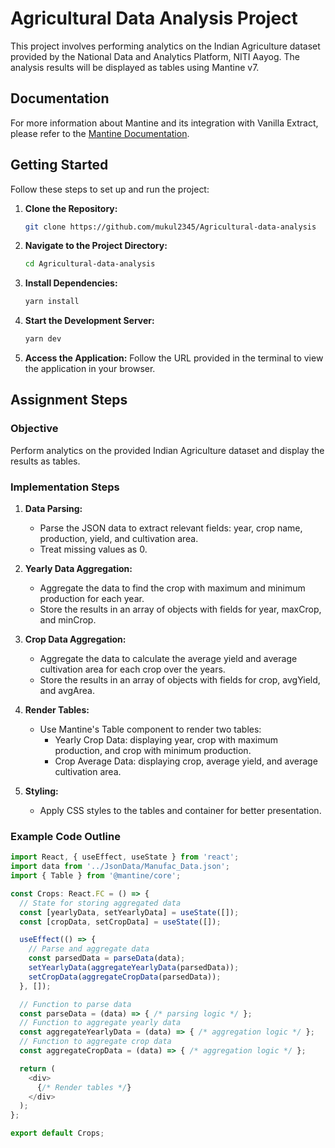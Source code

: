 # Agricultural Data Analysis Project

This project involves performing analytics on the Indian Agriculture dataset provided by the National Data and Analytics Platform, NITI Aayog. The analysis results will be displayed as tables using Mantine v7.

## Documentation

For more information about Mantine and its integration with Vanilla Extract, please refer to the [Mantine Documentation](https://mantine.dev/styles/vanilla-extract/).

## Getting Started

Follow these steps to set up and run the project:

1. **Clone the Repository:**
   ```bash
   git clone https://github.com/mukul2345/Agricultural-data-analysis
   ```

2. **Navigate to the Project Directory:**
   ```bash
   cd Agricultural-data-analysis
   ```

3. **Install Dependencies:**
   ```bash
   yarn install
   ```

4. **Start the Development Server:**
   ```bash
   yarn dev
   ```

5. **Access the Application:**
   Follow the URL provided in the terminal to view the application in your browser.

## Assignment Steps

### Objective

Perform analytics on the provided Indian Agriculture dataset and display the results as tables. 

### Implementation Steps

1. **Data Parsing:**
   - Parse the JSON data to extract relevant fields: year, crop name, production, yield, and cultivation area.
   - Treat missing values as 0.

2. **Yearly Data Aggregation:**
   - Aggregate the data to find the crop with maximum and minimum production for each year.
   - Store the results in an array of objects with fields for year, maxCrop, and minCrop.

3. **Crop Data Aggregation:**
   - Aggregate the data to calculate the average yield and average cultivation area for each crop over the years.
   - Store the results in an array of objects with fields for crop, avgYield, and avgArea.

4. **Render Tables:**
   - Use Mantine's Table component to render two tables:
     - Yearly Crop Data: displaying year, crop with maximum production, and crop with minimum production.
     - Crop Average Data: displaying crop, average yield, and average cultivation area.

5. **Styling:**
   - Apply CSS styles to the tables and container for better presentation.

### Example Code Outline

```typescript
import React, { useEffect, useState } from 'react';
import data from '../JsonData/Manufac_Data.json';
import { Table } from '@mantine/core';

const Crops: React.FC = () => {
  // State for storing aggregated data
  const [yearlyData, setYearlyData] = useState([]);
  const [cropData, setCropData] = useState([]);

  useEffect(() => {
    // Parse and aggregate data
    const parsedData = parseData(data);
    setYearlyData(aggregateYearlyData(parsedData));
    setCropData(aggregateCropData(parsedData));
  }, []);

  // Function to parse data
  const parseData = (data) => { /* parsing logic */ };
  // Function to aggregate yearly data
  const aggregateYearlyData = (data) => { /* aggregation logic */ };
  // Function to aggregate crop data
  const aggregateCropData = (data) => { /* aggregation logic */ };

  return (
    <div>
      {/* Render tables */}
    </div>
  );
};

export default Crops;
```

